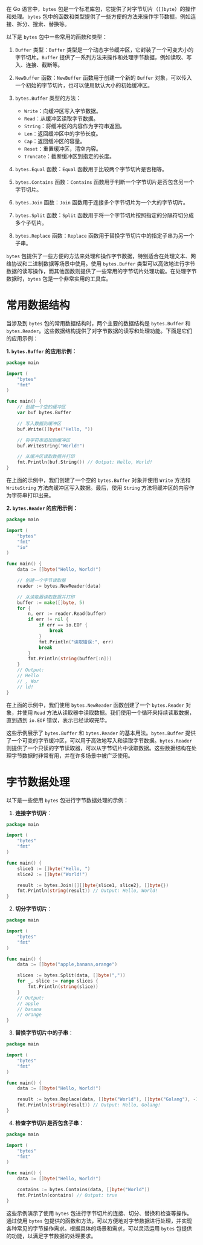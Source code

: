 在 Go 语言中，`bytes` 包是一个标准库包，它提供了对字节切片（`[]byte`）的操作和处理。`bytes` 包中的函数和类型提供了一些方便的方法来操作字节数据，例如连接、拆分、搜索、替换等。

以下是 `bytes` 包中一些常用的函数和类型：

1. `Buffer` 类型：`Buffer` 类型是一个动态字节缓冲区，它封装了一个可变大小的字节切片。`Buffer` 提供了一系列方法来操作和处理字节数据，例如读取、写入、连接、截断等。

2. `NewBuffer` 函数：`NewBuffer` 函数用于创建一个新的 `Buffer` 对象，可以传入一个初始的字节切片，也可以使用默认大小的初始缓冲区。

3. `bytes.Buffer` 类型的方法：
   - `Write`：向缓冲区写入字节数据。
   - `Read`：从缓冲区读取字节数据。
   - `String`：将缓冲区的内容作为字符串返回。
   - `Len`：返回缓冲区中的字节长度。
   - `Cap`：返回缓冲区的容量。
   - `Reset`：重置缓冲区，清空内容。
   - `Truncate`：截断缓冲区到指定的长度。

4. `bytes.Equal` 函数：`Equal` 函数用于比较两个字节切片是否相等。

5. `bytes.Contains` 函数：`Contains` 函数用于判断一个字节切片是否包含另一个字节切片。

6. `bytes.Join` 函数：`Join` 函数用于连接多个字节切片为一个大的字节切片。

7. `bytes.Split` 函数：`Split` 函数用于将一个字节切片按照指定的分隔符切分成多个子切片。

8. `bytes.Replace` 函数：`Replace` 函数用于替换字节切片中的指定子串为另一个子串。

`bytes` 包提供了一些方便的方法来处理和操作字节数据，特别适合在处理文本、网络协议和二进制数据等场景中使用。使用 `bytes.Buffer` 类型可以高效地进行字节数据的读写操作，而其他函数则提供了一些常用的字节切片处理功能。在处理字节数据时，`bytes` 包是一个非常实用的工具库。


# 常用数据结构
当涉及到 `bytes` 包的常用数据结构时，两个主要的数据结构是 `bytes.Buffer` 和 `bytes.Reader`。这些数据结构提供了对字节数据的读写和处理功能。下面是它们的应用示例：

**1. `bytes.Buffer` 的应用示例：**

```go
package main

import (
	"bytes"
	"fmt"
)

func main() {
	// 创建一个空的缓冲区
	var buf bytes.Buffer

	// 写入数据到缓冲区
	buf.Write([]byte("Hello, "))

	// 将字符串追加到缓冲区
	buf.WriteString("World!")

	// 从缓冲区读取数据并打印
	fmt.Println(buf.String()) // Output: Hello, World!
}
```

在上面的示例中，我们创建了一个空的 `bytes.Buffer` 对象并使用 `Write` 方法和 `WriteString` 方法向缓冲区写入数据。最后，使用 `String` 方法将缓冲区的内容作为字符串打印出来。

**2. `bytes.Reader` 的应用示例：**

```go
package main

import (
	"bytes"
	"fmt"
	"io"
)

func main() {
	data := []byte("Hello, World!")

	// 创建一个字节读取器
	reader := bytes.NewReader(data)

	// 从读取器读取数据并打印
	buffer := make([]byte, 5)
	for {
		n, err := reader.Read(buffer)
		if err != nil {
			if err == io.EOF {
				break
			}
			fmt.Println("读取错误:", err)
			break
		}
		fmt.Println(string(buffer[:n]))
	}
	// Output:
	// Hello
	// , Wor
	// ld!
}
```

在上面的示例中，我们使用 `bytes.NewReader` 函数创建了一个 `bytes.Reader` 对象，并使用 `Read` 方法从读取器中读取数据。我们使用一个循环来持续读取数据，直到遇到 `io.EOF` 错误，表示已经读取完毕。

这些示例展示了 `bytes.Buffer` 和 `bytes.Reader` 的基本用法。`bytes.Buffer` 提供了一个可变的字节缓冲区，可以用于高效地写入和读取字节数据。`bytes.Reader` 则提供了一个只读的字节读取器，可以从字节切片中读取数据。这些数据结构在处理字节数据时非常有用，并在许多场景中被广泛使用。

# 字节数据处理
以下是一些使用 `bytes` 包进行字节数据处理的示例：

1. **连接字节切片**：

```go
package main

import (
	"bytes"
	"fmt"
)

func main() {
	slice1 := []byte("Hello, ")
	slice2 := []byte("World!")

	result := bytes.Join([][]byte{slice1, slice2}, []byte{})
	fmt.Println(string(result)) // Output: Hello, World!
}
```

2. **切分字节切片**：

```go
package main

import (
	"bytes"
	"fmt"
)

func main() {
	data := []byte("apple,banana,orange")

	slices := bytes.Split(data, []byte(","))
	for _, slice := range slices {
		fmt.Println(string(slice))
	}
	// Output:
	// apple
	// banana
	// orange
}
```

3. **替换字节切片中的子串**：

```go
package main

import (
	"bytes"
	"fmt"
)

func main() {
	data := []byte("Hello, World!")

	result := bytes.Replace(data, []byte("World"), []byte("Golang"), -1)
	fmt.Println(string(result)) // Output: Hello, Golang!
}
```

4. **检查字节切片是否包含子串**：

```go
package main

import (
	"bytes"
	"fmt"
)

func main() {
	data := []byte("Hello, World!")

	contains := bytes.Contains(data, []byte("World"))
	fmt.Println(contains) // Output: true
}
```

这些示例演示了使用 `bytes` 包进行字节切片的连接、切分、替换和检查等操作。通过使用 `bytes` 包提供的函数和方法，可以方便地对字节数据进行处理，并实现各种常见的字节操作需求。根据具体的场景和需求，可以灵活运用 `bytes` 包提供的功能，以满足字节数据的处理要求。